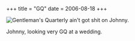 +++
title = "GQ"
date = 2006-08-18
+++

![Gentleman's Quarterly ain't got shit on Johnny.](/photos/GQ.jpg "Gentleman's Quarterly ain't got shit on Johnny.")

Johnny, looking very GQ at a wedding.
